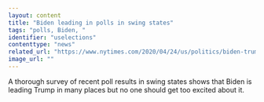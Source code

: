 ```yaml
---
layout: content
title: "Biden leading in polls in swing states"
tags: "polls, Biden, "
identifier: "uselections"
contenttype: "news"
related_url: "https://www.nytimes.com/2020/04/24/us/politics/biden-trump-swing-state-polls.html"
image_url: ""
---
```

A thorough survey of recent poll results in swing states shows that Biden is leading Trump in many places but no one should get too excited about it.